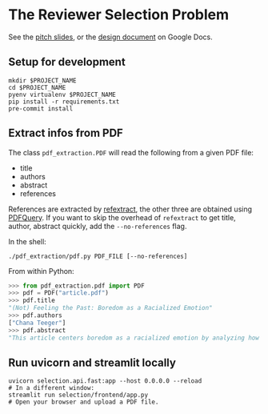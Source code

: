 # The Reviewer Selection Problem

See the [pitch slides](docs/pitch_2023-08-25_compressed.pdf), or the [design document](https://docs.google.com/document/d/1ocwSxH7IyCKm36r_Uikc48kuuEatFRlw-YKkACBHjuY/edit#heading=h.5gw87w9koxxk) on Google Docs.

## Setup for development

```shell
mkdir $PROJECT_NAME
cd $PROJECT_NAME
pyenv virtualenv $PROJECT_NAME
pip install -r requirements.txt
pre-commit install
```

## Extract infos from PDF

The class `pdf_extraction.PDF` will read the following from a given PDF file:

-   title
-   authors
-   abstract
-   references

References are extracted by [refextract](https://github.com/inspirehep/refextract/), the other three are obtained using [PDFQuery](https://github.com/jcushman/pdfquery).
If you want to skip the overhead of `refextract` to get title, author, abstract quickly, add the `--no-references` flag.

In the shell:

```shell
./pdf_extraction/pdf.py PDF_FILE [--no-references]
```

From within Python:

```python
>>> from pdf_extraction.pdf import PDF
>>> pdf = PDF("article.pdf")
>>> pdf.title
"(Not) Feeling the Past: Boredom as a Racialized Emotion"
>>> pdf.authors
["Chana Teeger"]
>>> pdf.abstract
"This article centers boredom as a racialized emotion by analyzing how it can come ..."
```

## Run uvicorn and streamlit locally

```shell
uvicorn selection.api.fast:app --host 0.0.0.0 --reload
# In a different window:
streamlit run selection/frontend/app.py
# Open your browser and upload a PDF file.
```
